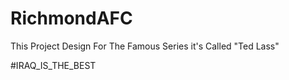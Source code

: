 # RichmondAFC

This Project Design For The Famous Series it's Called "Ted Lass"




#IRAQ_IS_THE_BEST
